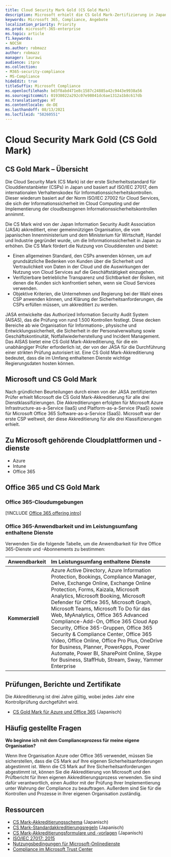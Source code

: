 ```yaml
---
title: Cloud Security Mark Gold (CS Gold Mark)
description: Microsoft erhielt die CS Gold Mark-Zertifizierung in Japan für Azure (IaaS und PaaS) und Office 365 (SaaS).
keywords: Microsoft 365, Compliance, Angebote
localization_priority: Priority
ms.prod: microsoft-365-enterprise
ms.topic: article
f1.keywords:
- NOCSH
ms.author: robmazz
author: robmazz
manager: laurawi
audience: itpro
ms.collection:
- M365-security-compliance
- MS-Compliance
hideEdit: true
titleSuffix: Microsoft Compliance
ms.openlocfilehash: bd3f8abd471e8c1587c24885a42c9443e9938a56
ms.sourcegitcommit: 01938022a292c07e98041dc6ae1312a1b8c617db
ms.translationtype: HT
ms.contentlocale: de-DE
ms.lasthandoff: 08/13/2021
ms.locfileid: "58260551"
---
```

# <a name="cloud-security-mark-gold-cs-gold-mark"></a>Cloud Security Mark Gold (CS Gold Mark)

## <a name="cs-gold-mark-overview"></a>CS Gold Mark – Übersicht

Die Cloud Security Mark (CS Mark) ist der erste Sicherheitsstandard für Clouddienstanbieter (CSPs) in Japan und basiert auf ISO/IEC 27017, dem internationalen Verhaltenskodex für Informationssicherheitskontrollen. Dieser wiederum basiert auf der Norm ISO/IEC 27002 für Cloud Services, die sich der Informationssicherheit im Cloud Computing und der Implementierung der cloudbezogenen Informationssicherheitskontrollen annimmt.

Die CS Mark wird von der Japan Information Security Audit Association (JASA) akkreditiert, einer gemeinnützigen Organisation, die vom japanischen Innenministerium und dem Ministerium für Wirtschaft, Handel und Industrie gegründet wurde, um die Informationssicherheit in Japan zu erhöhen. Die CS Mark fördert die Nutzung von Clouddiensten und bietet:

- Einen allgemeinen Standard, den CSPs anwenden können, um auf grundsätzliche Bedenken von Kunden über die Sicherheit und Vertraulichkeit von Daten in der Cloud und die Auswirkungen der Nutzung von Cloud Services auf die Geschäftstätigkeit einzugehen.
- Verifizierbare betriebliche Transparenz und Sichtbarkeit der Risiken, mit denen die Kunden sich konfrontiert sehen, wenn sie Cloud Services verwenden.
- Objektive Kriterien, die Unternehmen und Regierung bei der Wahl eines CSP anwenden können, und Klärung der Sicherheitsanforderungen, die CSPs erfüllen müssen, um akkreditiert zu werden.

JASA entwickelte das Authorized Information Security Audit System (AISAS), das die Prüfung von rund 1.500 Kontrollen festlegt. Diese decken Bereiche ab wie Organisation für Informations‑, physische und Entwicklungssicherheit, die Sicherheit in der Personalverwaltung sowie Geschäftskontinuität, Notfallwiederherstellung und Incident Management. Das AISAS bietet eine CS Gold Mark-Akkreditierung, für die ein unabhängiger Prüfer erforderlich ist, der von der JASA für die Durchführung einer strikten Prüfung autorisiert ist. Eine CS Gold Mark-Akkreditierung bedeutet, dass die im Umfang enthaltenen Dienste wichtige Regierungsdaten hosten können.

## <a name="microsoft-and-cs-gold-mark"></a>Microsoft und CS Gold Mark

Nach gründlichen Beurteilungen durch einen von der JASA zertifizierten Prüfer erhielt Microsoft die CS Gold Mark-Akkreditierung für alle drei Dienstklassifizierungen. Die Akkreditierungen erfolgten für Microsoft Azure Infrastructure-as-a-Service (IaaS) und Platform-as-a-Service (PaaS) sowie für Microsoft Office 365 Software-as-a-Service (SaaS). Microsoft war der erste CSP weltweit, der diese Akkreditierung für alle drei Klassifizierungen erhielt.

## <a name="microsoft-in-scope-cloud-platforms--services"></a>Zu Microsoft gehörende Cloudplattformen und -dienste

- Azure
- Intune
- Office 365

## <a name="office-365-and-cs-gold-mark"></a>Office 365 und CS Gold Mark

### <a name="office-365-cloud-environments"></a>Office 365-Cloudumgebungen

[!INCLUDE [Office 365 offering intro](../includes/o365-offering-introduction.md)]

### <a name="office-365-applicability-and-in-scope-services"></a>Office 365-Anwendbarkeit und im Leistungsumfang enthaltene Dienste

Verwenden Sie die folgende Tabelle, um die Anwendbarkeit für Ihre Office 365-Dienste und -Abonnements zu bestimmen:

| **Anwendbarkeit** | **Im Leistungsumfang enthaltene Dienste** |
|:------------------|:----------------------|
| **Kommerziell** | Azure Active Directory, Azure Information Protection, Bookings, Compliance Manager, Delve, Exchange Online, Exchange Online Protection, Forms, Kaizala, Microsoft Analytics, Microsoft Booking, Microsoft Defender für Office 365, Microsoft Graph, Microsoft Teams, Microsoft To Do für das Web, MyAnalytics, Office 365 Advanced Compliance-Add-On, Office 365 Cloud App Security, Office 365-Gruppen, Office 365 Security & Compliance Center, Office 365 Video, Office Online, Office Pro Plus, OneDrive for Business, Planner, PowerApps, Power Automate, Power BI, SharePoint Online, Skype for Business, StaffHub, Stream, Sway, Yammer Enterprise |

## <a name="audits-reports-and-certificates"></a>Prüfungen, Berichte und Zertifikate

Die Akkreditierung ist drei Jahre gültig, wobei jedes Jahr eine Kontrollprüfung durchgeführt wird.

- [CS Gold Mark für Azure und Office 365](https://jcispa.jasa.jp/cs_mark_co/cs_gold_mark_co/) (Japanisch)

## <a name="frequently-asked-questions"></a>Häufig gestellte Fragen

**Wo beginne ich mit dem Complianceprozess für meine eigene Organisation?**

Wenn Ihre Organisation Azure oder Office 365 verwendet, müssen Sie sicherstellen, dass die CS Mark auf Ihre eigenen Sicherheitsanforderungen abgestimmt ist. Wenn die CS Mark auf Ihre Sicherheitsanforderungen abgestimmt ist, können Sie die Akkreditierung von Microsoft und den Prüfbericht für Ihren eigenen Akkreditierungsprozess verwenden. Sie sind dafür verantwortlich, einen Auditor mit der Prüfung Ihrer Implementierung unter Wahrung der Compliance zu beauftragen. Außerdem sind Sie für die Kontrollen und Prozesse in Ihrer eigenen Organisation zuständig.

## <a name="resources"></a>Ressourcen

- [CS Mark-Akkreditierungsschema](https://jcispa.jasa.jp/cloud_security/) (Japanisch)
- [CS Mark-Standardakkreditierungsregeln](https://jcispa.jasa.jp/cloud_security/jcispa_regulation/) (Japanisch)
- [CS Mark-Akkreditierungsformulare und -vorlagen](https://jcispa.jasa.jp/cloud_security/jcispa_regulation_form/) (Japanisch)
- [ISO/IEC 27017: 2015](https://www.iso.org/iso/home/store/catalogue_tc/catalogue_detail.htm?csnumber=43757)
- [Nutzungsbedingungen für Microsoft-Onlinedienste](https://aka.ms/Online-Services-Terms)
- [Compliance im Microsoft Trust Center](https://www.microsoft.com/trust-center/compliance/compliance-overview)
